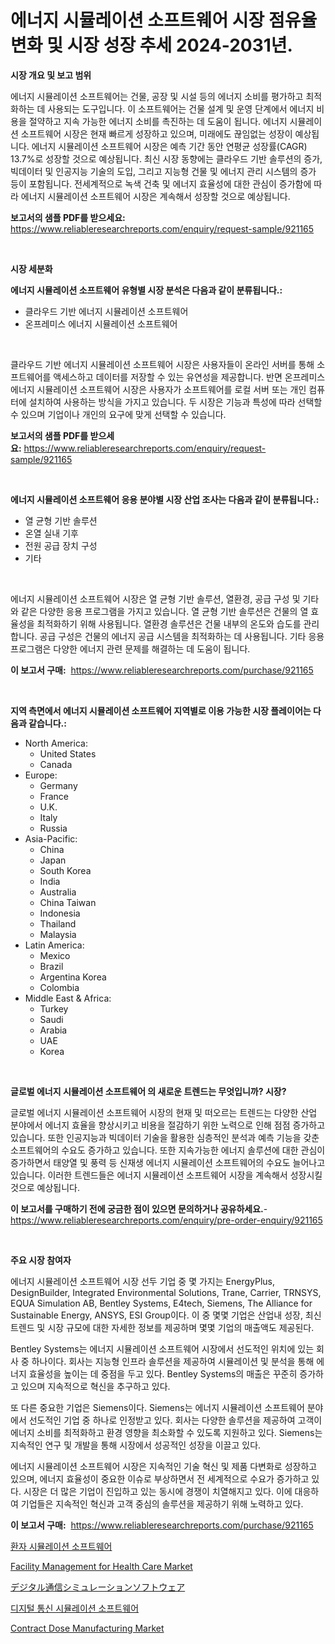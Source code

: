 <p><h1>에너지 시뮬레이션 소프트웨어 시장 점유율 변화 및 시장 성장 추세 2024-2031년.</h1></p><p><strong>시장 개요 및 보고 범위</strong></p>
<p><p>에너지 시뮬레이션 소프트웨어는 건물, 공장 및 시설 등의 에너지 소비를 평가하고 최적화하는 데 사용되는 도구입니다. 이 소프트웨어는 건물 설계 및 운영 단계에서 에너지 비용을 절약하고 지속 가능한 에너지 소비를 촉진하는 데 도움이 됩니다. 에너지 시뮬레이션 소프트웨어 시장은 현재 빠르게 성장하고 있으며, 미래에도 끊임없는 성장이 예상됩니다. 에너지 시뮬레이션 소프트웨어 시장은 예측 기간 동안 연평균 성장률(CAGR) 13.7%로 성장할 것으로 예상됩니다. 최신 시장 동향에는 클라우드 기반 솔루션의 증가, 빅데이터 및 인공지능 기술의 도입, 그리고 지능형 건물 및 에너지 관리 시스템의 증가 등이 포함됩니다. 전세계적으로 녹색 건축 및 에너지 효율성에 대한 관심이 증가함에 따라 에너지 시뮬레이션 소프트웨어 시장은 계속해서 성장할 것으로 예상됩니다.</p></p>
<p><strong>보고서의 샘플 PDF를 받으세요:</strong> <a href="https://www.reliableresearchreports.com/enquiry/request-sample/921165">https://www.reliableresearchreports.com/enquiry/request-sample/921165</a></p>
<p>&nbsp;</p>
<p><strong>시장 세분화</strong></p>
<p><strong>에너지 시뮬레이션 소프트웨어 유형별 시장 분석은 다음과 같이 분류됩니다.:</strong></p>
<p><ul><li>클라우드 기반 에너지 시뮬레이션 소프트웨어</li><li>온프레미스 에너지 시뮬레이션 소프트웨어</li></ul></p>
<p>&nbsp;</p>
<p><p>클라우드 기반 에너지 시뮬레이션 소프트웨어 시장은 사용자들이 온라인 서버를 통해 소프트웨어를 액세스하고 데이터를 저장할 수 있는 유연성을 제공합니다. 반면 온프레미스 에너지 시뮬레이션 소프트웨어 시장은 사용자가 소프트웨어를 로컬 서버 또는 개인 컴퓨터에 설치하여 사용하는 방식을 가지고 있습니다. 두 시장은 기능과 특성에 따라 선택할 수 있으며 기업이나 개인의 요구에 맞게 선택할 수 있습니다.</p></p>
<p><strong>보고서의 샘플 PDF를 받으세요:</strong>&nbsp;<a href="https://www.reliableresearchreports.com/enquiry/request-sample/921165">https://www.reliableresearchreports.com/enquiry/request-sample/921165</a></p>
<p>&nbsp;</p>
<p><strong> 에너지 시뮬레이션 소프트웨어 응용 분야별 시장 산업 조사는 다음과 같이 분류됩니다.:</strong></p>
<p><ul><li>열 균형 기반 솔루션</li><li>온열 실내 기후</li><li>전원 공급 장치 구성</li><li>기타</li></ul></p>
<p>&nbsp;</p>
<p><p>에너지 시뮬레이션 소프트웨어 시장은 열 균형 기반 솔루션, 열환경, 공급 구성 및 기타와 같은 다양한 응용 프로그램을 가지고 있습니다. 열 균형 기반 솔루션은 건물의 열 효율성을 최적화하기 위해 사용됩니다. 열환경 솔루션은 건물 내부의 온도와 습도를 관리합니다. 공급 구성은 건물의 에너지 공급 시스템을 최적화하는 데 사용됩니다. 기타 응용 프로그램은 다양한 에너지 관련 문제를 해결하는 데 도움이 됩니다.</p></p>
<p><strong>이 보고서 구매:</strong>&nbsp; <a href="https://www.reliableresearchreports.com/purchase/921165">https://www.reliableresearchreports.com/purchase/921165</a></p>
<p>&nbsp;</p>
<p><strong>지역 측면에서 에너지 시뮬레이션 소프트웨어 지역별로 이용 가능한 시장 플레이어는 다음과 같습니다.:</strong></p>
<p><ul>
    <li>
        North America:
        <ul>
            <li>United States</li>
            <li>Canada</li>
        </ul>
    </li>
    <li>
        Europe:
        <ul>
            <li>Germany</li>
            <li>France</li>
            <li>U.K.</li>
            <li>Italy</li>
            <li>Russia</li>
        </ul>
    </li>
    <li>
        Asia-Pacific:
        <ul>
            <li>China</li>
            <li>Japan</li>
            <li>South Korea</li>
            <li>India</li>
            <li>Australia</li>
            <li>China Taiwan</li>
            <li>Indonesia</li>
            <li>Thailand</li>
            <li>Malaysia</li>
        </ul>
    </li>
    <li>
        Latin America:
        <ul>
            <li>Mexico</li>
            <li>Brazil</li>
            <li>Argentina Korea</li>
            <li>Colombia</li>
        </ul>
    </li>
    <li>
        Middle East & Africa:
        <ul>
            <li>Turkey</li>
            <li>Saudi</li>
            <li>Arabia</li>
            <li>UAE</li>
            <li>Korea</li>
        </ul>
    </li>
    </ul></p>
<p>&nbsp;</p>
<p><strong>글로벌 에너지 시뮬레이션 소프트웨어 의 새로운 트렌드는 무엇입니까? 시장?</strong></p>
<p><p>글로벌 에너지 시뮬레이션 소프트웨어 시장의 현재 및 떠오르는 트렌드는 다양한 산업 분야에서 에너지 효율을 향상시키고 비용을 절감하기 위한 노력으로 인해 점점 증가하고 있습니다. 또한 인공지능과 빅데이터 기술을 활용한 심층적인 분석과 예측 기능을 갖춘 소프트웨어의 수요도 증가하고 있습니다. 또한 지속가능한 에너지 솔루션에 대한 관심이 증가하면서 태양열 및 풍력 등 신재생 에너지 시뮬레이션 소프트웨어의 수요도 늘어나고 있습니다. 이러한 트렌드들은 에너지 시뮬레이션 소프트웨어 시장을 계속해서 성장시킬 것으로 예상됩니다.</p></p>
<p><strong>이 보고서를 구매하기 전에 궁금한 점이 있으면 문의하거나 공유하세요.</strong>- <a href="https://www.reliableresearchreports.com/enquiry/pre-order-enquiry/921165">https://www.reliableresearchreports.com/enquiry/pre-order-enquiry/921165</a></p>
<p>&nbsp;</p>
<p><strong>주요 시장 참여자</strong></p>
<p><p>에너지 시뮬레이션 소프트웨어 시장 선두 기업 중 몇 가지는 EnergyPlus, DesignBuilder, Integrated Environmental Solutions, Trane, Carrier, TRNSYS, EQUA Simulation AB, Bentley Systems, E4tech, Siemens, The Alliance for Sustainable Energy, ANSYS, ESI Group이다. 이 중 몇몇 기업은 산업내 성장, 최신 트렌드 및 시장 규모에 대한 자세한 정보를 제공하며 몇몇 기업의 매출액도 제공된다.</p><p>Bentley Systems는 에너지 시뮬레이션 소프트웨어 시장에서 선도적인 위치에 있는 회사 중 하나이다. 회사는 지능형 인프라 솔루션을 제공하여 시뮬레이션 및 분석을 통해 에너지 효율성을 높이는 데 중점을 두고 있다. Bentley Systems의 매출은 꾸준히 증가하고 있으며 지속적으로 혁신을 추구하고 있다.</p><p>또 다른 중요한 기업은 Siemens이다. Siemens는 에너지 시뮬레이션 소프트웨어 분야에서 선도적인 기업 중 하나로 인정받고 있다. 회사는 다양한 솔루션을 제공하여 고객이 에너지 소비를 최적화하고 환경 영향을 최소화할 수 있도록 지원하고 있다. Siemens는 지속적인 연구 및 개발을 통해 시장에서 성공적인 성장을 이끌고 있다.</p><p>에너지 시뮬레이션 소프트웨어 시장은 지속적인 기술 혁신 및 제품 다변화로 성장하고 있으며, 에너지 효율성이 중요한 이슈로 부상하면서 전 세계적으로 수요가 증가하고 있다. 시장은 더 많은 기업이 진입하고 있는 동시에 경쟁이 치열해지고 있다. 이에 대응하여 기업들은 지속적인 혁신과 고객 중심의 솔루션을 제공하기 위해 노력하고 있다.</p></p>
<p><strong>이 보고서 구매:</strong>&nbsp;&nbsp;<a href="https://www.reliableresearchreports.com/purchase/921165">https://www.reliableresearchreports.com/purchase/921165</a></p>
<p><p><a href="https://github.com/sougarounis/Market-Research-Report-List-2/blob/main/7903574182030.md">환자 시뮬레이션 소프트웨어</a></p><p><a href="https://issuu.com/reportprime-2/docs/facility-management-for-health-care-market-size-20">Facility Management for Health Care Market</a></p><p><a href="https://github.com/lababdou/Market-Research-Report-List-2/blob/main/5060207182034.md">デジタル通信シミュレーションソフトウェア</a></p><p><a href="https://github.com/laholand/Market-Research-Report-List-2/blob/main/7277700182029.md">디지털 통신 시뮬레이션 소프트웨어</a></p><p><a href="https://issuu.com/reportprime-2/docs/contract-dose-manufacturing-market-size-2030.pptx">Contract Dose Manufacturing Market</a></p></p>
